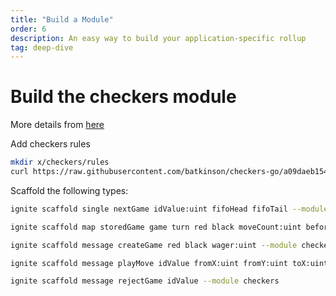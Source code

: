 ```yaml
---
title: "Build a Module"
order: 6
description: An easy way to build your application-specific rollup
tag: deep-dive
---
```


# Build the checkers module

More details from [here](https://tutorials.cosmos.network/academy/3-my-own-chain/stored-game.html)

Add checkers rules

```sh
mkdir x/checkers/rules
curl https://raw.githubusercontent.com/batkinson/checkers-go/a09daeb1548dd4cc0145d87c8da3ed2ea33a62e3/checkers/checkers.go | sed 's/package checkers/package rules/' > x/checkers/rules/checkers.go
```

Scaffold the following types:

```sh
ignite scaffold single nextGame idValue:uint fifoHead fifoTail --module checkers --no-message

ignite scaffold map storedGame game turn red black moveCount:uint beforeId afterId deadline winner wager:uint --module checkers --no-message

ignite scaffold message createGame red black wager:uint --module checkers --response idValue

ignite scaffold message playMove idValue fromX:uint fromY:uint toX:uint toY:uint --module checkers --response idValue,capturedX:int,capturedY:int,winner

ignite scaffold message rejectGame idValue --module checkers
```
